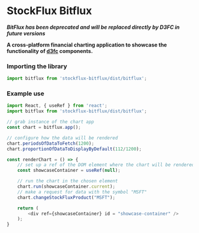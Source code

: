 # StockFlux Bitflux

***BitFlux has been deprecated and will be replaced directly by D3FC in future versions***

**A cross-platform financial charting application to showcase the functionality of [d3fc](https://d3fc.io) components.**


### Importing the library

```javascript
import bitflux from 'stockflux-bitflux/dist/bitflux';
```

### Example use

```javascript
import React, { useRef } from 'react';
import bitflux from 'stockflux-bitflux/dist/bitflux';

// grab instance of the chart app
const chart = bitflux.app();

// configure how the data will be rendered
chart.periodsOfDataToFetch(1200);
chart.proportionOfDataToDisplayByDefault(112/1200);

const renderChart = () => {
    // set up a ref of the DOM element where the chart will be rendered
    const showcaseContainer = useRef(null);

    // run the chart in the chosen element
    chart.run(showcaseContainer.current);
    // make a request for data with the symbol "MSFT"
    chart.changeStockFluxProduct("MSFT");

    return (
        <div ref={showcaseContainer} id = "showcase-container" />
    );
}
```
